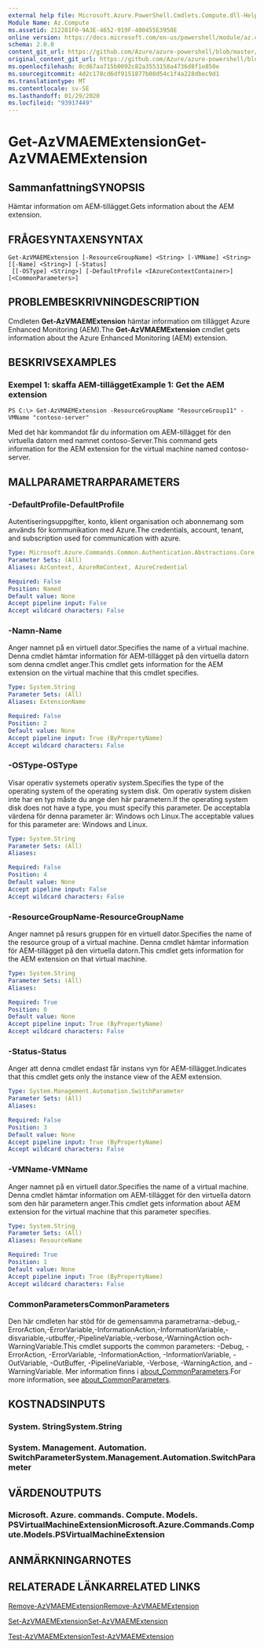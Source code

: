 ```yaml
---
external help file: Microsoft.Azure.PowerShell.Cmdlets.Compute.dll-Help.xml
Module Name: Az.Compute
ms.assetid: 212281F0-9A3E-4652-919F-400455E3950E
online version: https://docs.microsoft.com/en-us/powershell/module/az.compute/get-azvmaemextension
schema: 2.0.0
content_git_url: https://github.com/Azure/azure-powershell/blob/master/src/Compute/Compute/help/Get-AzVMAEMExtension.md
original_content_git_url: https://github.com/Azure/azure-powershell/blob/master/src/Compute/Compute/help/Get-AzVMAEMExtension.md
ms.openlocfilehash: 8cd67aa715b0092c82a3553158a4736d8f1e850e
ms.sourcegitcommit: 4d2c178cd6df9151877b08d54c1f4a228dbec9d1
ms.translationtype: MT
ms.contentlocale: sv-SE
ms.lasthandoff: 01/29/2020
ms.locfileid: "93917449"
---
```

# <span data-ttu-id="073b7-101">Get-AzVMAEMExtension</span><span class="sxs-lookup"><span data-stu-id="073b7-101">Get-AzVMAEMExtension</span></span>

## <span data-ttu-id="073b7-102">Sammanfattning</span><span class="sxs-lookup"><span data-stu-id="073b7-102">SYNOPSIS</span></span>
<span data-ttu-id="073b7-103">Hämtar information om AEM-tillägget.</span><span class="sxs-lookup"><span data-stu-id="073b7-103">Gets information about the AEM extension.</span></span>

## <span data-ttu-id="073b7-104">FRÅGESYNTAXEN</span><span class="sxs-lookup"><span data-stu-id="073b7-104">SYNTAX</span></span>

```
Get-AzVMAEMExtension [-ResourceGroupName] <String> [-VMName] <String> [[-Name] <String>] [-Status]
 [[-OSType] <String>] [-DefaultProfile <IAzureContextContainer>] [<CommonParameters>]
```

## <span data-ttu-id="073b7-105">PROBLEMBESKRIVNING</span><span class="sxs-lookup"><span data-stu-id="073b7-105">DESCRIPTION</span></span>
<span data-ttu-id="073b7-106">Cmdleten **Get-AzVMAEMExtension** hämtar information om tillägget Azure Enhanced Monitoring (AEM).</span><span class="sxs-lookup"><span data-stu-id="073b7-106">The **Get-AzVMAEMExtension** cmdlet gets information about the Azure Enhanced Monitoring (AEM) extension.</span></span>

## <span data-ttu-id="073b7-107">BESKRIVS</span><span class="sxs-lookup"><span data-stu-id="073b7-107">EXAMPLES</span></span>

### <span data-ttu-id="073b7-108">Exempel 1: skaffa AEM-tillägget</span><span class="sxs-lookup"><span data-stu-id="073b7-108">Example 1: Get the AEM extension</span></span>
```
PS C:\> Get-AzVMAEMExtension -ResourceGroupName "ResourceGroup11" -VMName "contoso-server"
```

<span data-ttu-id="073b7-109">Med det här kommandot får du information om AEM-tillägget för den virtuella datorn med namnet contoso-Server.</span><span class="sxs-lookup"><span data-stu-id="073b7-109">This command gets information for the AEM extension for the virtual machine named contoso-server.</span></span>

## <span data-ttu-id="073b7-110">MALLPARAMETRAR</span><span class="sxs-lookup"><span data-stu-id="073b7-110">PARAMETERS</span></span>

### <span data-ttu-id="073b7-111">-DefaultProfile</span><span class="sxs-lookup"><span data-stu-id="073b7-111">-DefaultProfile</span></span>
<span data-ttu-id="073b7-112">Autentiseringsuppgifter, konto, klient organisation och abonnemang som används för kommunikation med Azure.</span><span class="sxs-lookup"><span data-stu-id="073b7-112">The credentials, account, tenant, and subscription used for communication with azure.</span></span>

```yaml
Type: Microsoft.Azure.Commands.Common.Authentication.Abstractions.Core.IAzureContextContainer
Parameter Sets: (All)
Aliases: AzContext, AzureRmContext, AzureCredential

Required: False
Position: Named
Default value: None
Accept pipeline input: False
Accept wildcard characters: False
```

### <span data-ttu-id="073b7-113">-Namn</span><span class="sxs-lookup"><span data-stu-id="073b7-113">-Name</span></span>
<span data-ttu-id="073b7-114">Anger namnet på en virtuell dator.</span><span class="sxs-lookup"><span data-stu-id="073b7-114">Specifies the name of a virtual machine.</span></span>
<span data-ttu-id="073b7-115">Denna cmdlet hämtar information för AEM-tillägget på den virtuella datorn som denna cmdlet anger.</span><span class="sxs-lookup"><span data-stu-id="073b7-115">This cmdlet gets information for the AEM extension on the virtual machine that this cmdlet specifies.</span></span>

```yaml
Type: System.String
Parameter Sets: (All)
Aliases: ExtensionName

Required: False
Position: 2
Default value: None
Accept pipeline input: True (ByPropertyName)
Accept wildcard characters: False
```

### <span data-ttu-id="073b7-116">-OSType</span><span class="sxs-lookup"><span data-stu-id="073b7-116">-OSType</span></span>
<span data-ttu-id="073b7-117">Visar operativ systemets operativ system.</span><span class="sxs-lookup"><span data-stu-id="073b7-117">Specifies the type of the operating system of the operating system disk.</span></span>
<span data-ttu-id="073b7-118">Om operativ system disken inte har en typ måste du ange den här parametern.</span><span class="sxs-lookup"><span data-stu-id="073b7-118">If the operating system disk does not have a type, you must specify this parameter.</span></span>
<span data-ttu-id="073b7-119">De acceptabla värdena för denna parameter är: Windows och Linux.</span><span class="sxs-lookup"><span data-stu-id="073b7-119">The acceptable values for this parameter are: Windows and Linux.</span></span>

```yaml
Type: System.String
Parameter Sets: (All)
Aliases:

Required: False
Position: 4
Default value: None
Accept pipeline input: False
Accept wildcard characters: False
```

### <span data-ttu-id="073b7-120">-ResourceGroupName</span><span class="sxs-lookup"><span data-stu-id="073b7-120">-ResourceGroupName</span></span>
<span data-ttu-id="073b7-121">Anger namnet på resurs gruppen för en virtuell dator.</span><span class="sxs-lookup"><span data-stu-id="073b7-121">Specifies the name of the resource group of a virtual machine.</span></span>
<span data-ttu-id="073b7-122">Denna cmdlet hämtar information för AEM-tillägget på den virtuella datorn.</span><span class="sxs-lookup"><span data-stu-id="073b7-122">This cmdlet gets information for the AEM extension on that virtual machine.</span></span>

```yaml
Type: System.String
Parameter Sets: (All)
Aliases:

Required: True
Position: 0
Default value: None
Accept pipeline input: True (ByPropertyName)
Accept wildcard characters: False
```

### <span data-ttu-id="073b7-123">-Status</span><span class="sxs-lookup"><span data-stu-id="073b7-123">-Status</span></span>
<span data-ttu-id="073b7-124">Anger att denna cmdlet endast får instans vyn för AEM-tillägget.</span><span class="sxs-lookup"><span data-stu-id="073b7-124">Indicates that this cmdlet gets only the instance view of the AEM extension.</span></span>

```yaml
Type: System.Management.Automation.SwitchParameter
Parameter Sets: (All)
Aliases:

Required: False
Position: 3
Default value: None
Accept pipeline input: True (ByPropertyName)
Accept wildcard characters: False
```

### <span data-ttu-id="073b7-125">-VMName</span><span class="sxs-lookup"><span data-stu-id="073b7-125">-VMName</span></span>
<span data-ttu-id="073b7-126">Anger namnet på en virtuell dator.</span><span class="sxs-lookup"><span data-stu-id="073b7-126">Specifies the name of a virtual machine.</span></span>
<span data-ttu-id="073b7-127">Denna cmdlet hämtar information om AEM-tillägget för den virtuella datorn som den här parametern anger.</span><span class="sxs-lookup"><span data-stu-id="073b7-127">This cmdlet gets information about AEM extension for the virtual machine that this parameter specifies.</span></span>

```yaml
Type: System.String
Parameter Sets: (All)
Aliases: ResourceName

Required: True
Position: 1
Default value: None
Accept pipeline input: True (ByPropertyName)
Accept wildcard characters: False
```

### <span data-ttu-id="073b7-128">CommonParameters</span><span class="sxs-lookup"><span data-stu-id="073b7-128">CommonParameters</span></span>
<span data-ttu-id="073b7-129">Den här cmdleten har stöd för de gemensamma parametrarna:-debug,-ErrorAction,-ErrorVariable,-InformationAction,-InformationVariable,-disvariable,-utbuffer,-PipelineVariable,-verbose,-WarningAction och-WarningVariable.</span><span class="sxs-lookup"><span data-stu-id="073b7-129">This cmdlet supports the common parameters: -Debug, -ErrorAction, -ErrorVariable, -InformationAction, -InformationVariable, -OutVariable, -OutBuffer, -PipelineVariable, -Verbose, -WarningAction, and -WarningVariable.</span></span> <span data-ttu-id="073b7-130">Mer information finns i [about_CommonParameters](https://go.microsoft.com/fwlink/?LinkID=113216).</span><span class="sxs-lookup"><span data-stu-id="073b7-130">For more information, see [about_CommonParameters](https://go.microsoft.com/fwlink/?LinkID=113216).</span></span>

## <span data-ttu-id="073b7-131">KOSTNADS</span><span class="sxs-lookup"><span data-stu-id="073b7-131">INPUTS</span></span>

### <span data-ttu-id="073b7-132">System. String</span><span class="sxs-lookup"><span data-stu-id="073b7-132">System.String</span></span>

### <span data-ttu-id="073b7-133">System. Management. Automation. SwitchParameter</span><span class="sxs-lookup"><span data-stu-id="073b7-133">System.Management.Automation.SwitchParameter</span></span>

## <span data-ttu-id="073b7-134">VÄRDEN</span><span class="sxs-lookup"><span data-stu-id="073b7-134">OUTPUTS</span></span>

### <span data-ttu-id="073b7-135">Microsoft. Azure. commands. Compute. Models. PSVirtualMachineExtension</span><span class="sxs-lookup"><span data-stu-id="073b7-135">Microsoft.Azure.Commands.Compute.Models.PSVirtualMachineExtension</span></span>

## <span data-ttu-id="073b7-136">ANMÄRKNINGAR</span><span class="sxs-lookup"><span data-stu-id="073b7-136">NOTES</span></span>

## <span data-ttu-id="073b7-137">RELATERADE LÄNKAR</span><span class="sxs-lookup"><span data-stu-id="073b7-137">RELATED LINKS</span></span>

[<span data-ttu-id="073b7-138">Remove-AzVMAEMExtension</span><span class="sxs-lookup"><span data-stu-id="073b7-138">Remove-AzVMAEMExtension</span></span>](./Remove-AzVMAEMExtension.md)

[<span data-ttu-id="073b7-139">Set-AzVMAEMExtension</span><span class="sxs-lookup"><span data-stu-id="073b7-139">Set-AzVMAEMExtension</span></span>](./Set-AzVMAEMExtension.md)

[<span data-ttu-id="073b7-140">Test-AzVMAEMExtension</span><span class="sxs-lookup"><span data-stu-id="073b7-140">Test-AzVMAEMExtension</span></span>](./Test-AzVMAEMExtension.md)


